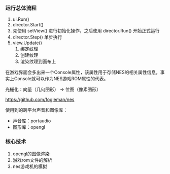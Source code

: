 ### 运行总体流程

1. ui.Run()
2. director.Start()
3. 先使用 setView() 进行初始化操作，之后使用 director.Run() 开始正式运行
4. director.Step() 单步执行
5. view.Update()
    1. 绑定纹理
    2. 创建纹理
    3. 渲染纹理到画布上

在游戏界面会多出来一个Console属性，该属性用于存储NES的相关属性信息，事实上Console就可以作为NES游戏ROM属性的代表。

光栅化：向量（几何图形） -> 位图（像素图形）

<https://github.com/fogleman/nes>

使用到的跨平台声音和图像库：
* 声音库：portaudio
* 图形库：opengl


### 核心技术

1. opengl的图像渲染
2. 游戏rom文件的解析
3. nes游戏机的模拟
